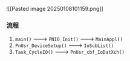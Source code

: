 ![[Pasted image 20250108101159.png]]
### 流程
1. `main()` ---> `PNIO_Init()` ---> `MainAppl()`
2. `PnUsr_DeviceSetup()` ---> `IoSubList()`
3. `Task_CycleIO()` ---> `PnUsr_cbf_IoDatXch()` 
